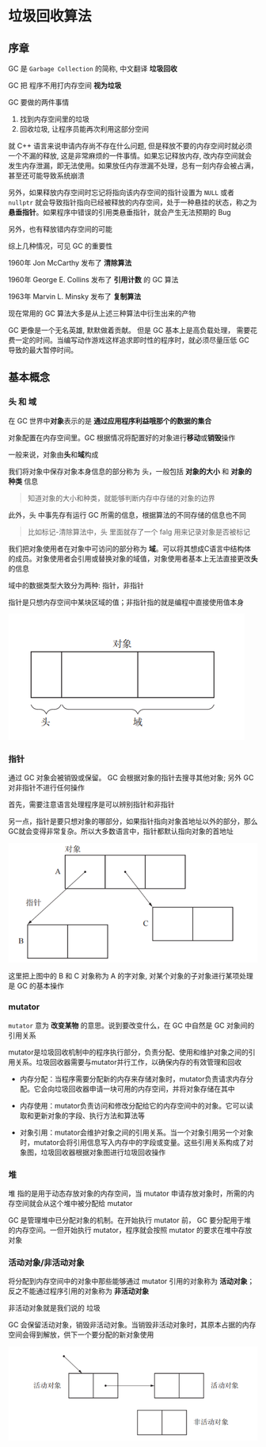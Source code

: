 # 垃圾回收算法

## 序章

GC 是 `Garbage Collection` 的简称, 中文翻译 **垃圾回收**

GC 把 程序不用打内存空间 **视为垃圾**

GC 要做的两件事情

1. 找到内存空间里的垃圾
2. 回收垃圾, 让程序员能再次利用这部分空间

就 C++ 语言来说申请内存尚不存在什么问题, 但是释放不要的内存空间时就必须一个不漏的释放, 这是非常麻烦的一件事情。如果忘记释放内存, 改内存空间就会发生内存泄漏，即无法使用。如果放任内存泄漏不处理，总有一刻内存会被占满，甚至还可能导致系统崩溃

另外，如果释放内存空间时忘记将指向该内存空间的指针设置为 `NULL` 或者 `nullptr` 就会导致指针指向已经被释放的内存空间，处于一种悬挂的状态，称之为 **悬垂指针**。如果程序中错误的引用类悬垂指针，就会产生无法预期的 Bug

另外，也有释放错内存空间的可能

综上几种情况，可见 GC 的重要性

1960年 Jon McCarthy 发布了 **清除算法**

1960年 George E. Collins 发布了 **引用计数** 的 GC 算法

1963年 Marvin L. Minsky 发布了 **复制算法**

现在常用的 GC 算法大多是从上述三种算法中衍生出来的产物

GC 更像是一个无名英雄, 默默做着贡献。 但是 GC 基本上是高负载处理， 需要花费一定的时间。当编写动作游戏这样追求即时性的程序时，就必须尽量压低 GC 导致的最大暂停时间。

## 基本概念

### 头 和 域

在 GC 世界中**对象**表示的是 **通过应用程序利益哦那个的数据的集合**

对象配置在内存空间里。GC 根据情况将配置好的对象进行**移动**或**销毁**操作

一般来说，对象由**头**和**域**构成

我们将对象中保存对象本身信息的部分称为 头，一般包括 **对象的大小** 和 **对象的种类** 信息

> 知道对象的大小和种类，就能够判断内存中存储的对象的边界

此外，头 中事先存有运行 GC 所需的信息，根据算法的不同存储的信息也不同

> 比如标记-清除算法中，头 里面就存了一个 falg 用来记录对象是否被标记

我们把对象使用者在对象中可访问的部分称为 **域**。可以将其想成C语言中结构体的成员。对象使用者会引用或替换对象的域值，对象使用者基本上无法直接更改**头**的信息

域中的数据类型大致分为两种: 指针，非指针

指针是只想内存空间中某块区域的值；非指针指的就是编程中直接使用值本身

![](Image/001.png)

### 指针

通过 GC 对象会被销毁或保留。 GC 会根据对象的指针去搜寻其他对象; 另外 GC 对非指针不进行任何操作

首先，需要注意语言处理程序是可以辨别指针和非指针

另一点，指针是要只想对象的哪部分，如果指针指向对象首地址以外的部分，那么GC就会变得非常复杂。所以大多数语言中，指针都默认指向对象的首地址

![](Image/002.png)

这里把上图中的 B 和 C 对象称为 A 的字对象, 对某个对象的子对象进行某项处理是 GC 的基本操作

### mutator

`mutator` 意为 **改变某物** 的意思。说到要改变什么，在 GC 中自然是 GC 对象间的引用关系

mutator是垃圾回收机制中的程序执行部分，负责分配、使用和维护对象之间的引用关系。垃圾回收器需要与mutator并行工作，以确保内存的有效管理和回收

- 内存分配：当程序需要分配新的内存来存储对象时，mutator负责请求内存分配。它会向垃圾回收器申请一块可用的内存空间，并将对象存储在其中

- 内存使用：mutator负责访问和修改分配给它的内存空间中的对象。它可以读取和更新对象的字段、执行方法和算法等

- 对象引用：mutator会维护对象之间的引用关系。当一个对象引用另一个对象时，mutator会将引用信息写入内存中的字段或变量。这些引用关系构成了对象图，垃圾回收器根据对象图进行垃圾回收操作

### 堆

堆 指的是用于动态存放对象的内存空间，当 mutator 申请存放对象时，所需的内存空间就会从这个堆中被分配给 mutator

GC 是管理堆中已分配对象的机制。在开始执行 mutator 前， GC 要分配用于堆的内存空间。一但开始执行 mutator，程序就会按照 mutator 的要求在堆中存放对象

### 活动对象/非活动对象

将分配到内存空间中的对象中那些能够通过 mutator 引用的对象称为 **活动对象**；反之不能通过程序引用的对象称为 **非活动对象**

非活动对象就是我们说的 垃圾

GC 会保留活动对象，销毁非活动对象。当销毁非活动对象时，其原本占据的内存空间会得到解放，供下一个要分配的新对象使用

![](Image/003.png)